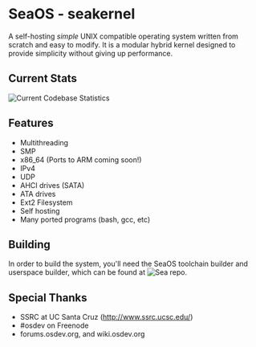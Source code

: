 SeaOS - seakernel
=================

A self-hosting *simple* UNIX compatible operating system written from scratch and easy to modify. It is a modular hybrid kernel designed to provide simplicity without giving up performance.

Current Stats
-------------
![Current Codebase Statistics](http://googoo-16.ssrc.ucsc.edu/stat.png)

Features
--------
* Multithreading
* SMP
* x86\_64 (Ports to ARM coming soon!)
* IPv4
* UDP
* AHCI drives (SATA)
* ATA drives
* Ext2 Filesystem
* Self hosting
* Many ported programs (bash, gcc, etc)

Building
--------
In order to build the system, you'll need the SeaOS toolchain builder and userspace builder, 
which can be found at ![Sea repo](http://github.com/dbittman/sea).

Special Thanks
--------------
* SSRC at UC Santa Cruz (http://www.ssrc.ucsc.edu/)
* \#osdev on Freenode
* forums.osdev.org, and wiki.osdev.org
